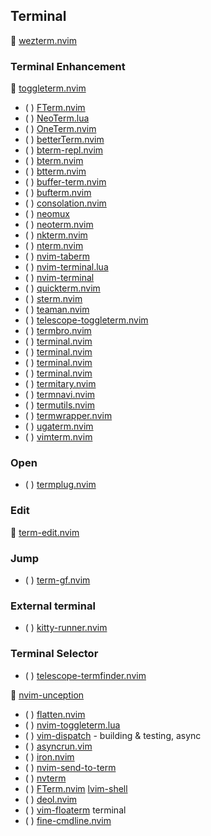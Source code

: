 ## Terminal
 [wezterm.nvim]()

### Terminal Enhancement

 [toggleterm.nvim](https://github.com/akinsho/toggleterm.nvim)
* ( ) [FTerm.nvim](https://github.com/numToStr/FTerm.nvim)
* ( ) [NeoTerm.lua](https://github.com/nyngwang/NeoTerm.lua)
* ( ) [OneTerm.nvim](https://github.com/LoricAndre/OneTerm.nvim)
* ( ) [betterTerm.nvim](https://github.com/CRAG666/betterTerm.nvim)
* ( ) [bterm-repl.nvim](https://github.com/lukoshkin/bterm-repl.nvim)
* ( ) [bterm.nvim](https://github.com/lukoshkin/bterm.nvim)
* ( ) [btterm.nvim](https://github.com/pvskp/btterm.nvim)
* ( ) [buffer-term.nvim](https://github.com/caenrique/buffer-term.nvim)
* ( ) [bufterm.nvim](https://github.com/boltlessengineer/bufterm.nvim)
* ( ) [consolation.nvim](https://github.com/pianocomposer321/consolation.nvim)
* ( ) [neomux](https://github.com/nikvdp/neomux)
* ( ) [neoterm.nvim](https://github.com/itmecho/neoterm.nvim)
* ( ) [nkterm.nvim](https://github.com/nickramsay19/nkterm.nvim)
* ( ) [nterm.nvim](https://github.com/jlesquembre/nterm.nvim)
* ( ) [nvim-taberm](https://github.com/fj0r/nvim-taberm)
* ( ) [nvim-terminal.lua](https://github.com/norcalli/nvim-terminal.lua)
* ( ) [nvim-terminal](https://github.com/s1n7ax/nvim-terminal)
* ( ) [quickterm.nvim](https://github.com/vzytoi/quickterm.nvim)
* ( ) [sterm.nvim](https://github.com/Hvassaa/sterm.nvim)
* ( ) [teaman.nvim](https://github.com/cheinigk/teaman.nvim)
* ( ) [telescope-toggleterm.nvim](https://github.com/ryanmsnyder/telescope-toggleterm.nvim)
* ( ) [termbro.nvim](https://github.com/CadeMichael/termbro.nvim)
* ( ) [terminal.nvim](https://github.com/AbaoFromCUG/terminal.nvim)
* ( ) [terminal.nvim](https://github.com/Kibadda/terminal.nvim)
* ( ) [terminal.nvim](https://github.com/niuiic/terminal.nvim)
* ( ) [terminal.nvim](https://github.com/rebelot/terminal.nvim)
* ( ) [termitary.nvim](https://github.com/nat-418/termitary.nvim)
* ( ) [termnavi.nvim](https://github.com/notomo/termnavi.nvim)
* ( ) [termutils.nvim](https://github.com/dk949/termutils.nvim)
* ( ) [termwrapper.nvim](https://github.com/oberblastmeister/termwrapper.nvim)
* ( ) [ugaterm.nvim](https://github.com/uga-rosa/ugaterm.nvim)
* ( ) [vimterm.nvim](https://github.com/VioletJewel/vimterm.nvim)
### Open
* ( ) [termplug.nvim](https://github.com/Ernest1338/termplug.nvim)
### Edit
 [term-edit.nvim](https://github.com/chomosuke/term-edit.nvim)
### Jump
* ( ) [term-gf.nvim](https://github.com/yutkat/term-gf.nvim)
### External terminal
* ( ) [kitty-runner.nvim](https://github.com/jghauser/kitty-runner.nvim)
### Terminal Selector
* ( ) [telescope-termfinder.nvim](https://github.com/tknightz/telescope-termfinder.nvim)

 [nvim-unception](https://github.com/samjwill/nvim-unception)
* ( ) [flatten.nvim](https://github.com/willothy/flatten.nvim)
* ( ) [nvim-toggleterm.lua](https://github.com/akinsho/nvim-toggleterm.lua)
* ( ) [vim-dispatch](https://github.com/tpope/vim-dispatch) - building & testing, async
* ( ) [asyncrun.vim](https://github.com/skywind3000/asyncrun.vim)
* ( ) [iron.nvim](https://github.com/Vigemus/iron.nvim)
* ( ) [nvim-send-to-term](https://github.com/mtikekar/nvim-send-to-term)
* ( ) [nvterm](https://github.com/NvChad/nvterm)
* ( ) [FTerm.nvim](https://github.com/numtostr/FTerm.nvim)
   [lvim-shell](https://github.com/lvim-tech/lvim-shell)
* ( ) [deol.nvim](https://github.com/Shougo/deol.nvim)
* ( ) [vim-floaterm](https://github.com/voldikss/vim-floaterm) terminal
* ( ) [fine-cmdline.nvim](https://github.com/VonHeikemen/fine-cmdline.nvim)

